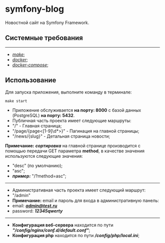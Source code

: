 # symfony-blog
Новостной сайт на Symfony Framework.

## Системные требования

---
- *[make](https://www.gnu.org/software/make/)*;
- *[docker](https://docs.docker.com/engine/install/ubuntu/)*;
- *[docker-compose](https://docs.docker.com/compose/install/)*;

## Использование

Для запуска приложения, выполните команду в терминале:
```
make start
```
- Приложение обслуживается **на порту: 8000** с базой данных (PostgreSQL) **на порту: 5432**.
- Публичная часть проекта имеет следующие маршруты:
- "/" - Главная страница;
- "/page/{page<[1-9]\d*>}" - Пагинация на главной страницы;
- "/news/{slug}" - Детальная страница новости;

**Примечание:** ***сортировка*** на главной странице производится с помощью передачи GET параметра **method**, в качестве значения используются следующие значения:
- "desc" (по умолчанию);
- "asc";
- ***пример:*** "/?method=asc";
---
- Административная часть проекта имеет следующий маршрут:
- "/admin"
- **Примечание:** email и пароль для входа в административную панель:
- email: ***admin@test.ru***
- password: ***12345qwerty***

---
- **Конфигурация веб-сервера** находится по пути ***"/config/nginx/conf.d/default.conf"***;
- **Конфигурация php** находится по пути ***/config/php/local.ini***;